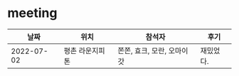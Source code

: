 # meeting

| 날짜       | 위치            | 참석자                     | 후기      |
| ---------- | --------------- | -------------------------- | --------- |
| 2022-07-02 | 평촌 라운지피톤 | 쫀쫀, 효크, 모란, 오마이갓 | 재밌었다. |

